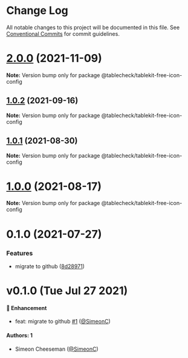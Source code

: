 # Change Log

All notable changes to this project will be documented in this file.
See [Conventional Commits](https://conventionalcommits.org) for commit guidelines.

# [2.0.0](https://github.com/tablecheck/tablekit/compare/@tablecheck/tablekit-free-icon-config@1.0.2...@tablecheck/tablekit-free-icon-config@2.0.0) (2021-11-09)

**Note:** Version bump only for package @tablecheck/tablekit-free-icon-config





## [1.0.2](https://github.com/tablecheck/tablekit/compare/@tablecheck/tablekit-free-icon-config@1.0.1...@tablecheck/tablekit-free-icon-config@1.0.2) (2021-09-16)

**Note:** Version bump only for package @tablecheck/tablekit-free-icon-config





## [1.0.1](https://github.com/tablecheck/tablekit/compare/@tablecheck/tablekit-free-icon-config@1.0.0...@tablecheck/tablekit-free-icon-config@1.0.1) (2021-08-30)

**Note:** Version bump only for package @tablecheck/tablekit-free-icon-config





# [1.0.0](https://github.com/tablecheck/tablekit/compare/@tablecheck/tablekit-free-icon-config@0.1.0...@tablecheck/tablekit-free-icon-config@1.0.0) (2021-08-17)

**Note:** Version bump only for package @tablecheck/tablekit-free-icon-config





# 0.1.0 (2021-07-27)


### Features

* migrate to github ([8d28971](https://github.com/tablecheck/tablekit/commit/8d28971175010fcb2a3cd9c48a749e7af1bdc9f9))





# v0.1.0 (Tue Jul 27 2021)

#### 🚀 Enhancement

- feat: migrate to github [#1](https://github.com/tablecheck/tablekit/pull/1) ([@SimeonC](https://github.com/SimeonC))

#### Authors: 1

- Simeon Cheeseman ([@SimeonC](https://github.com/SimeonC))
